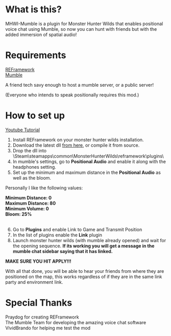 # What is this?

MHWI-Mumble is a plugin for Monster Hunter Wilds that enables positional voice chat using Mumble, so now you can hunt with friends but with the added immersion of spatial audio!

# Requirements
[REFramework](https://github.com/praydog/REFramework)<br>
[Mumble](https://www.mumble.info/)

A friend tech savy enough to host a mumble server, or a public server!

(Everyone who intends to speak positionally requires this mod.)

# How to set up
[Youtube Tutorial](https://www.youtube.com/watch?v=6tfALVZSEYg)

1. Install REFramework on your monster hunter wilds installation.
2. Download the latest dll [from here](https://github.com/CreoSm/MHWI-Mumble/releases), or compile it from source.
3. Drop the dll into \Steam\steamapps\common\MonsterHunterWilds\reframework\plugins\
4. In mumble's settings, go to <strong>Positional Audio</strong> and enable it along with the headphones setting.
5. Set up the minimum and maximum distance in the <strong>Positional Audio</strong> as well as the bloom.<br>

Personally I like the following values:

<strong>
Minimum Distance: 0<br>
Maximum Distance: 80<br>
Minimum Volume: 0<br>
Bloom: 25%<br><br>
</strong>

6. Go to <strong>Plugins</strong> and enable Link to Game and Transmit Position
7. In the list of plugins enable the <strong>Link</strong> plugin
8. Launch monster hunter wilds (with mumble already opened) and wait for the opening sequence. <strong>If its working you will get a message in the mumble chat sidebar saying that it has linked.</strong>

<strong>MAKE SURE YOU HIT APPLY!!!</strong>

With all that done, you will be able to hear your friends from where they are positioned on the map, this works regardless of if they are in the same link party and environment link.

# Special Thanks
Praydog for creating REFramework<br>
The Mumble Team for developing the amazing voice chat software<br>
VividBrando for helping me test the mod<br>
